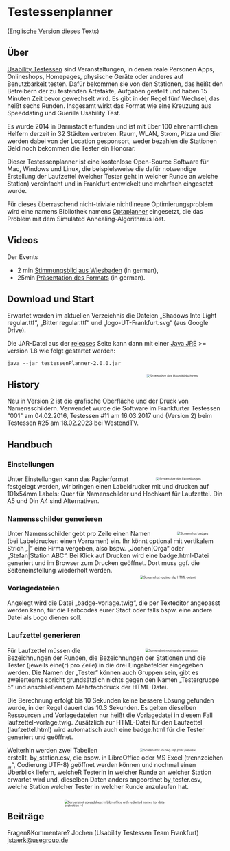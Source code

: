 # Testessenplanner
([Englische Version](README.de.md) dieses Texts)

## Über
[Usability Testessen](https://usability-testessen.de/) sind Veranstaltungen, 
in denen reale Personen Apps, Onlineshops, Homepages, physische Geräte oder anderes auf Benutzbarkeit testen. 
Dafür bekommen sie von den Stationen, das heißt den Betreibern der zu testenden Artefakte, 
Aufgaben gestellt und haben 15 Minuten Zeit bevor gewechselt wird. 
Es gibt in der Regel fünf Wechsel, das heißt sechs Runden. 
Insgesamt wirkt das Format wie eine Kreuzung aus Speeddating und Guerilla Usability Test. 

Es wurde 2014 in Darmstadt erfunden und ist mit über 100 ehrenamtlichen Helfern derzeit in 32 Städten vertreten. Raum, WLAN, Strom, Pizza und Bier werden dabei von der Location gesponsort, weder bezahlen die Stationen Geld noch bekommen die Tester ein Honorar.

Dieser Testessenplanner ist eine kostenlose Open-Source Software für Mac, Windows und Linux, die beispielsweise die dafür notwendige Erstellung der Laufzettel (welcher Tester geht in welcher Runde an welche Station) vereinfacht und in Frankfurt entwickelt und mehrfach eingesetzt wurde.

Für dieses überraschend nicht-triviale nichtlineare Optimierungsproblem wird eine namens Bibliothek namens [Optaplanner](https://www.optaplanner.org/) eingesetzt, die das Problem mit dem Simulated Annealing-Algorithmus löst.


## Videos
Der Events
* 2 min [Stimmungsbild aus Wiesbaden](https://www.youtube.com/watch?v=2hyHDteriqE) (in german),
* 25min [Präsentation des Formats](https://www.youtube.com/watch?v=vCFaVl73f4g)  (in german).

## Download und Start



Erwartet werden im aktuellen Verzeichnis die Dateien „Shadows Into Light regular.ttf“, „Bitter regular.ttf“ und „logo-UT-Frankfurt.svg“ (aus Google Drive).



Die JAR-Datei aus der [releases](https://github.com/jstaerk/testessenplanner/releases) Seite kann dann mit einer
[Java JRE](https://www.azul.com/products/core/) >= version 1.8 wie folgt gestartet werden:

```java --jar testessenPlanner-2.0.0.jar```

<img src="./doc/Screenshot_Main.png" alt="Screenshot des Hauptbildschirms" style="float: right; transform:scale(0.5); margin-left: 10px;" />

## History
Neu in Version 2 ist die grafische Oberfläche und der Druck von Namensschildern. Verwendet
wurde die Software im Frankfurter Testessen "001" am 04.02.2016, Testessen #11 am 16.03.2017  und (Version 2) beim Testessen #25 am 18.02.2023 bei WestendTV.

## Handbuch
### Einstellungen
<img src="./doc/Screenshot_Settings.png" alt="Screenshot der Einstellungen" style="float: right; transform:scale(0.5); margin-left: 10px;" />

Unter Einstellungen kann das Papierformat festgelegt werden, wir bringen einen Labeldrucker mit und drucken auf 101x54mm Labels: Quer für Namenschilder und Hochkant für Laufzettel. Din A5 und Din A4 sind Alternativen.



### Namensschilder generieren
<img src="./doc/Screenshot_Badges.png" alt="Screenshot badges" style="float: right; transform:scale(0.5); margin-left: 10px;" />
Unter Namensschilder gebt pro Zeile einen Namen (bei Labeldrucker: einen Vornamen) ein. Ihr könnt optional mit vertikalem Strich „|“ eine Firma vergeben, also bspw. „Jochen|Orga“ oder „Stefan|Station ABC“. 
Bei Klick auf Drucken wird eine badge.html-Datei generiert und im Browser zum Drucken geöffnet. Dort muss ggf. die Seiteneinstellung wiederholt werden.
<img src="./doc/Screenshot_Laufzettel_HTML.png" alt="Screenshot routing slip HTML output" style="float: right; transform:scale(0.5); margin-left: 10px;" />

### Vorlagedateien

Angelegt wird die Datei „badge-vorlage.twig“, die per Texteditor angepasst werden kann, für die Farbcodes eurer Stadt 
oder falls bspw. eine andere Datei als Logo dienen soll.


### Laufzettel generieren
<img src="./doc/Screenshot_Laufzettel.png" alt="Screenshot routing slip generation" style="float: right; transform:scale(0.5); margin-left: 10px;" />

Für Laufzettel müssen die Bezeichnungen der Runden, die Bezeichnungen der Stationen und die Tester  (jeweils eine(r) pro Zeile) in die drei Eingabefelder eingegeben werden. Die Namen der „Tester“ können auch Gruppen sein, gibt es zweierteams spricht grundsätzlich nichts gegen den Namen „Testergruppe 5“ und anschließendem Mehrfachdruck der HTML-Datei.

Die Berechnung erfolgt bis 10 Sekunden keine bessere Lösung gefunden wurde, in der Regel dauert das 10.3 Sekunden. Es gelten dieselben Ressourcen und Vorlagedateien nur heißt die Vorlagedatei in diesem Fall laufzettel-vorlage.twig. Zusätzlich zur HTML-Datei für den Laufzettel (laufzettel.html) wird automatisch auch eine badge.html für die Tester generiert und geöffnet.

<img src="./doc/Screenshot_Laufzettel_Printpreview.png" alt="Screenshot routing slip print preview" style="float: right; transform:scale(0.5); margin-left: 10px;" />



Weiterhin werden zwei Tabellen erstellt, by_station.csv, die bspw. in LibreOffice oder MS Excel (trennzeichen „,“, Codierung UTF-8) geöffnet werden können und nochmal einen Überblick liefern, welcheR TesterIn in welcher Runde an welcher Station erwartet wird und, dieselben Daten anders angeordnet by_tester.csv, welche Station welcher Tester in welcher Runde anzulaufen hat.

<img src="./doc/Screenshot_CSVs.png" alt="Screenshot spreadsheet in Libreoffice with redacted names for data protection :-)" style="float: right; transform:scale(0.5); margin-left: 10px;" />

## Beiträge

Fragen&Kommentare?
Jochen (Usability Testessen Team Frankfurt) jstaerk@usegroup.de


